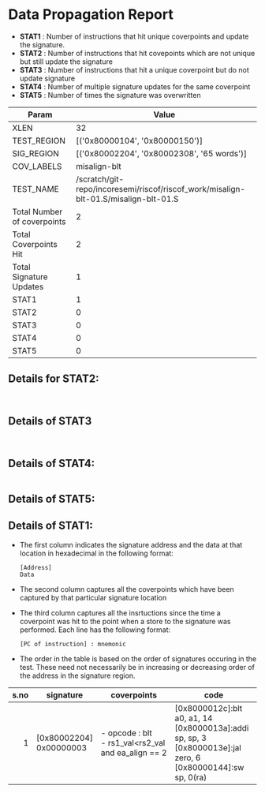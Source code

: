 
# Data Propagation Report

- **STAT1** : Number of instructions that hit unique coverpoints and update the signature.
- **STAT2** : Number of instructions that hit covepoints which are not unique but still update the signature
- **STAT3** : Number of instructions that hit a unique coverpoint but do not update signature
- **STAT4** : Number of multiple signature updates for the same coverpoint
- **STAT5** : Number of times the signature was overwritten

| Param                     | Value    |
|---------------------------|----------|
| XLEN                      | 32      |
| TEST_REGION               | [('0x80000104', '0x80000150')]      |
| SIG_REGION                | [('0x80002204', '0x80002308', '65 words')]      |
| COV_LABELS                | misalign-blt      |
| TEST_NAME                 | /scratch/git-repo/incoresemi/riscof/riscof_work/misalign-blt-01.S/misalign-blt-01.S    |
| Total Number of coverpoints| 2     |
| Total Coverpoints Hit     | 2      |
| Total Signature Updates   | 1      |
| STAT1                     | 1      |
| STAT2                     | 0      |
| STAT3                     | 0     |
| STAT4                     | 0     |
| STAT5                     | 0     |

## Details for STAT2:

```


```

## Details of STAT3

```


```

## Details of STAT4:

```

```

## Details of STAT5:



## Details of STAT1:

- The first column indicates the signature address and the data at that location in hexadecimal in the following format: 
  ```
  [Address]
  Data
  ```

- The second column captures all the coverpoints which have been captured by that particular signature location

- The third column captures all the insrtuctions since the time a coverpoint was
  hit to the point when a store to the signature was performed. Each line has
  the following format:
  ```
  [PC of instruction] : mnemonic
  ```
- The order in the table is based on the order of signatures occuring in the
  test. These need not necessarily be in increasing or decreasing order of the
  address in the signature region.

|s.no|        signature         |                        coverpoints                         |                                                           code                                                            |
|---:|--------------------------|------------------------------------------------------------|---------------------------------------------------------------------------------------------------------------------------|
|   1|[0x80002204]<br>0x00000003|- opcode : blt<br> -  rs1_val<rs2_val and ea_align == 2<br> |[0x8000012c]:blt a0, a1, 14<br> [0x8000013a]:addi sp, sp, 3<br> [0x8000013e]:jal zero, 6<br> [0x80000144]:sw sp, 0(ra)<br> |
